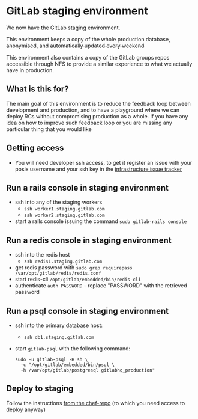 # GitLab staging environment

We now have the GitLab staging environment.

This environment keeps a copy of the whole production database, ~~anonymised~~, and ~~automatically updated every weekend~~

This environment also contains a copy of the GitLab groups repos accessible through NFS to provide a similar experience to what we actually have in production.

## What is this for?

The main goal of this environment is to reduce the feedback loop between development and production, and to have a playground where we can deploy RCs without compromising production as a whole.
If you have any idea on how to improve such feedback loop or you are missing any particular thing that you would like

## Getting access
* You will need developer ssh access, to get it register an issue with your posix username and your ssh key in the [infrastructure issue tracker](https://gitlab.com/gitlab-com/infrastructure/issues)

## Run a rails console in staging environment

* ssh into any of the staging workers
  * `ssh worker1.staging.gitlab.com`
  * `ssh worker2.staging.gitlab.com`
* start a rails console issuing the command `sudo gitlab-rails console`

## Run a redis console in staging environment

* ssh into the redis host
  * `ssh redis1.staging.gitlab.com`
* get redis password with `sudo grep requirepass /var/opt/gitlab/redis/redis.conf`
* start redis-cli `/opt/gitlab/embedded/bin/redis-cli`
* authenticate `auth PASSWORD` - replace "PASSWORD" with the retrieved password

## Run a psql console in staging environment

* ssh into the primary database host:
  * `ssh db1.staging.gitlab.com`
* start `gitlab-psql` with the following command:

    ```
    sudo -u gitlab-psql -H sh \
      -c "/opt/gitlab/embedded/bin/psql \
      -h /var/opt/gitlab/postgresql gitlabhq_production"
    ```

## Deploy to staging

Follow the instructions [from the chef-repo](https://dev.gitlab.org/cookbooks/chef-repo/blob/master/doc/staging.md)
(to which you need access to deploy anyway)
